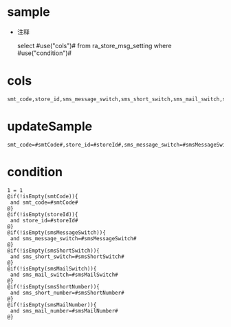 sample
===
* 注释

	select #use("cols")# from ra_store_msg_setting  where  #use("condition")#

cols
===
	smt_code,store_id,sms_message_switch,sms_short_switch,sms_mail_switch,sms_short_number,sms_mail_number

updateSample
===
	
	smt_code=#smtCode#,store_id=#storeId#,sms_message_switch=#smsMessageSwitch#,sms_short_switch=#smsShortSwitch#,sms_mail_switch=#smsMailSwitch#,sms_short_number=#smsShortNumber#,sms_mail_number=#smsMailNumber#

condition
===

	1 = 1  
	@if(!isEmpty(smtCode)){
	 and smt_code=#smtCode#
	@}
	@if(!isEmpty(storeId)){
	 and store_id=#storeId#
	@}
	@if(!isEmpty(smsMessageSwitch)){
	 and sms_message_switch=#smsMessageSwitch#
	@}
	@if(!isEmpty(smsShortSwitch)){
	 and sms_short_switch=#smsShortSwitch#
	@}
	@if(!isEmpty(smsMailSwitch)){
	 and sms_mail_switch=#smsMailSwitch#
	@}
	@if(!isEmpty(smsShortNumber)){
	 and sms_short_number=#smsShortNumber#
	@}
	@if(!isEmpty(smsMailNumber)){
	 and sms_mail_number=#smsMailNumber#
	@}
	
	